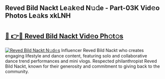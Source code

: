 ## Reved Bild Nackt Le𝚊k𝚎d N𝚞𝚍e - Part-03K Vid𝚎o Photos Le𝚊ks xkLNH

# <h2><a href="http://fb465x.evod.top/?m=Reved+Bild+Nackt">🔗 👉🔴 Reved Bild Nackt Vid𝚎o Ph𝚘t𝚘s</a></h2>

[![Reved Bild Nackt N𝚞d𝚎s](https://i.imgur.com/8V9OHl7.gif)](http://fb465x.evod.top/?m=Reved+Bild+Nackt)
Influencer Reved Bild Nackt who creates engaging lifestyle and dance content, featuring solo and collaborative dance trend performances and mini vlogs. Respected philanthropist Reved Bild Nackt, known for their generosity and commitment to giving back to the community. 
